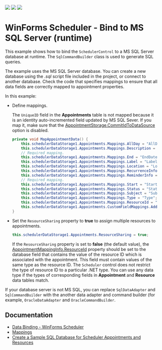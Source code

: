 <!-- default badges list -->
![](https://img.shields.io/endpoint?url=https://codecentral.devexpress.com/api/v1/VersionRange/128633804/18.1.3%2B)
[![](https://img.shields.io/badge/Open_in_DevExpress_Support_Center-FF7200?style=flat-square&logo=DevExpress&logoColor=white)](https://supportcenter.devexpress.com/ticket/details/E551)
[![](https://img.shields.io/badge/📖_How_to_use_DevExpress_Examples-e9f6fc?style=flat-square)](https://docs.devexpress.com/GeneralInformation/403183)
<!-- default badges end -->
# WinForms Scheduler - Bind to MS SQL Server (runtime)

This example shows how to bind the `SchedulerControl` to a MS SQL Server database at runtime. The `SqlCommandBuilder` class is used to generate SQL queries.

The example uses the MS SQL Server database. You can create a new database using the *.sql* script file included in the project, or connect to another database. Check the code that specifies mappings to ensure that all data fields are correctly mapped to appointment properties.

In this example:

* Define mappings.
  
  The `UniqueID` field in the **Appointments** table is not mapped because it is an identity auto-incremented field updated by MS SQL Sever. If you map it, make sure that the [AppointmentStorage.CommitIdToDataSource](https://docs.devexpress.com/WindowsForms/DevExpress.XtraScheduler.AppointmentStorage.CommitIdToDataSource) option is disabled.
  
  ```csharp
  private void MapAppointmentData() {
      this.schedulerDataStorage1.Appointments.Mappings.AllDay = "AllDay";
      this.schedulerDataStorage1.Appointments.Mappings.Description = "Description";
      // Required mapping.
      this.schedulerDataStorage1.Appointments.Mappings.End = "EndDate";
      this.schedulerDataStorage1.Appointments.Mappings.Label = "Label";
      this.schedulerDataStorage1.Appointments.Mappings.Location = "Location";
      this.schedulerDataStorage1.Appointments.Mappings.RecurrenceInfo = "RecurrenceInfo";
      this.schedulerDataStorage1.Appointments.Mappings.ReminderInfo = "ReminderInfo";
      // Required mapping.
      this.schedulerDataStorage1.Appointments.Mappings.Start = "StartDate";
      this.schedulerDataStorage1.Appointments.Mappings.Status = "Status";
      this.schedulerDataStorage1.Appointments.Mappings.Subject = "Subject";
      this.schedulerDataStorage1.Appointments.Mappings.Type = "Type";
      this.schedulerDataStorage1.Appointments.Mappings.ResourceId = "ResourceIDs";
      this.schedulerDataStorage1.Appointments.CustomFieldMappings.Add(new AppointmentCustomFieldMapping("MyNote", "CustomField1"));
  }
  ```
* Set the `ResourceSharing` property to **true** to assign multiple resources to appointments.
  
  ```csharp
  this.schedulerDataStorage1.Appointments.ResourceSharing = true;
  ```
  
  If the `ResourceSharing` property is set to **false** (the default value), the [AppointmentMappingInfo.ResourceId](https://docs.devexpress.com/CoreLibraries/DevExpress.XtraScheduler.AppointmentMappingInfo.ResourceId) property should be set to the database field that contains the value of the resource ID which is associated with the appointment. This field must contain values of the same type as the resource ID. The `Scheduler` control does not restrict the type of resource ID to a particular .NET type. You can use any data type if the types of corresponding fields in **Appointment** and **Resource** data tables match.

If your database server is not MS SQL, you can replace `SqlDataAdapter` and `SqlCommandBuilder` with the another data adapter and command builder (for example, `OracleDataAdapter` and `OracleCommandBuilder`.


## Documentation

* [Data Binding - WinForms Scheduler](https://docs.devexpress.com/WindowsForms/8386/controls-and-libraries/scheduler/data-binding)
* [Mappings](https://docs.devexpress.com/WindowsForms/15468/controls-and-libraries/scheduler/data-binding/mappings)
* [Create a Sample SQL Database for Scheduler Appointments and Resources](https://docs.devexpress.com/WindowsForms/9605/controls-and-libraries/scheduler/data-binding/data-sources/microsoft-sql-server)
